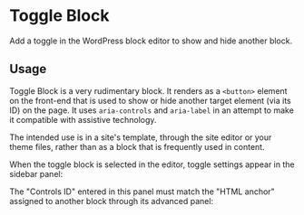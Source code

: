 # Toggle Block

Add a toggle in the WordPress block editor to show and hide another block.

## Usage

Toggle Block is a very rudimentary block. It renders as a `<button>` element on the front-end that is used to show or hide another target element (via its ID) on the page. It uses `aria-controls` and `aria-label` in an attempt to make it compatible with assistive technology.

The intended use is in a site's template, through the site editor or your theme files, rather than as a block that is frequently used in content.

When the toggle block is selected in the editor, toggle settings appear in the sidebar panel:

The "Controls ID" entered in this panel must match the "HTML anchor" assigned to another block through its advanced panel:

